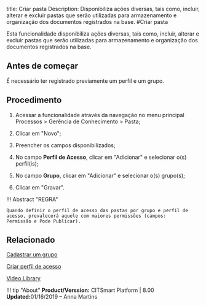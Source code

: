title: Criar pasta
Description: Disponibiliza ações diversas, tais como, incluir, alterar e excluir pastas que serão utilizadas para armazenamento e organização dos documentos registrados na base.
#Criar pasta

Esta funcionalidade disponibiliza ações diversas, tais como, incluir, alterar e
excluir pastas que serão utilizadas para armazenamento e organização dos
documentos registrados na base.

Antes de começar
--------------------

É necessário ter registrado previamente um perfil e um grupo.

Procedimento
----------------

1.  Acessar a funcionalidade através da navegação no menu principal
    Processos \> Gerência de Conhecimento \> Pasta;

2.  Clicar em "Novo";

3.  Preencher os campos disponibilizados;

4.  No campo **Perfil de Acesso**, clicar em "Adicionar" e selecionar o(s)
    perfil(is);

5.  No campo **Grupo**, clicar em "Adicionar" e selecionar o(s) grupo(s);

6.  Clicar em "Gravar".


!!! Abstract "REGRA"

    Quando definir o perfil de acesso das pastas por grupo e perfil de acesso, prevalecerá aquele com maiores permissões (campos:           Permissão e Pode Publicar).


Relacionado
-----------

[Cadastrar um grupo](/pt-br/citsmart-platform-8/initial-settings/access-settings/user/register-groups.html)

[Criar perfil de acesso](/pt-br/citsmart-platform-8/initial-settings/access-settings/profile/create-profile-access.html)


<i class='fa fa-youtube-play  fa-2x' style='color:#97ce17;vertical-align: middle;'> </i> [Video Library](https://www.youtube.com/playlist?list=PLB5qK2uzf2RMbaWr-pRsc9bsaVnc_xTzd)

!!! tip "About"
    <b>Product/Verssion:</b> CITSmart Platform | 8.00 &nbsp;&nbsp;
    <b>Updated:</b>01/16/2019 – Anna Martins 
